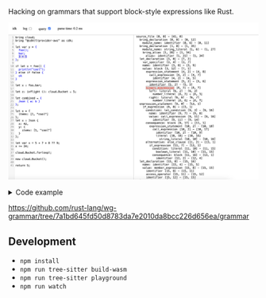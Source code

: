 Hacking on grammars that support block-style expressions like Rust.

![](screenshot.png)

<details>
<summary>Code example</summary>
<code>
bring cloud;
bring "@cdktf/provider-aws" as cdk;

let var y = {
  foo();
  bar;
  3 + 5
};

if let x = foo() {
  println("cool");
} else if false {
  ok
}

let x = foo.bar;

let z: inflight (): cloud.Bucket = 5;

let combined = {
  Json { a: b }
};

let x = {
  items: [1, "cool"]
};
let x = Json {
  x: 42,
  y: {
    items: [1, "cool"]
  }
};

let var x = 5 + 7 * 8 ?? 9;
x += 34;

cloud.Bucket.for(exp);

new cloud.Bucket();

return 5;
</code>
</details>

https://github.com/rust-lang/wg-grammar/tree/7a1bd645fd50d8783da7e2010da8bcc226d656ea/grammar

## Development

* `npm install`
* `npm run tree-sitter build-wasm`
* `npm run tree-sitter playground`
* `npm run watch`
